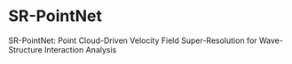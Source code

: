 # SR-PointNet
SR-PointNet: Point Cloud-Driven Velocity Field Super-Resolution for Wave-Structure Interaction Analysis
